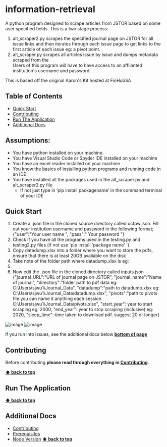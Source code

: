 # information-retrieval <!-- omit in toc -->

A python program designed to scrape articles from JSTOR based on some user specified fields. This is a two stage process:
1. alt_scraper2.py scrapes the specified journal page on JSTOR for all issue links and then iterates through each issue page to get links to the first article of each issue eg: a pivot point.
2. alt_scraper.py scrapes all articles issue by issue and dumps metadata scraped from the  
Users of this program will have to have access to an 
afflianted institution's username and password. 

This is based off the original Aaron's Kit hosted at FinHubSA

## Table of Contents <!-- omit in toc -->

<!-- TOC -->
- [Quick Start](#quick-start)
- [Contributing](#contributing)
- [Run The Application](#run-the-application)
- [Additional Docs](#additional-docs)
<!-- /TOC -->
## Assumptions: 
* You have python installed on your machine. 
* You have Visual Studio Code or Spyder IDE installed on your machine 
* You have an excel reader installed on your machine
* You know the basics of installing python programs and running code in an IDE
* You have installed all the packages used in the alt_scraper.py and alt_scraper2.py file 
    * If not just type in ‘pip install packagename’ in the command terminal of your IDE
## Quick Start
1. Create a .json file in the cloned source directory called uctpw.json. Fill out 
your institution username and password in the following format; 
{"user":"Your user name ", "pass":" Your password "}
2. Check if you have all the programs used in the testing.py and testing2.py files (if not use 'pip install 'package name' ')
3. Copy datadump.xlsx into a folder where you want to store the pdfs, ensure that there is at least 20GB available on the disk
4. Take note of the folder path where datadump.xlsx is eg:
5. 
6. Now edit the .json file in the cloned directory called inputs.json
{"journal_URL":"URL of journal page on JSTOR",
 "journal_name":"Name of journal",
 "directory":"folder path to pdf data eg: C:\\Users\\sjwu1\\Journal_Data", 
 "datadump":"path to datadump.xlsx eg: C:\\Users\\sjwu1\\Journal_Data\\datadump.xlsx", 
 "pivots":"path to pivots file you can name it anything each session C:\\Users\\sjwu1\\Journal_Data\\pivots.xlsx",
 "start_year": year to start scraping eg: 2000, 
 "end_year": year to stop scraping (inclusive) eg: 2020, 
 "sleep_time": time taken to download pdf. suggest 20 or longer}
 
![image](https://user-images.githubusercontent.com/80747408/150616145-7d542700-ca1d-4320-93ca-86cc6cf41faa.png)
![image](https://user-images.githubusercontent.com/80747408/150616412-7734b3db-d48a-4cc2-9343-96bb3db537aa.png)



If you run into issues, see the additional docs below **[bottom of page](#Additional-Docs)**
## Contributing

Before contributing **please read through everything in [Contributing](docs/contributing.md)**.

**[⬆ back to top](#table-of-contents)**

## Run The Application


**[⬆ back to top](#table-of-contents)**

## Additional Docs

- [Contributing](docs/contributing.md)
- [Prerequisites](docs/prerequisites.md)
- [Node Version](docs/node-version.md)
**[⬆ back to top](#table-of-contents)**
